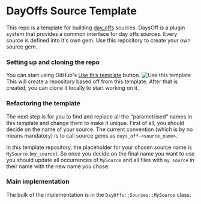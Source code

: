 # DayOffs Source Template

This repo is a template for building [day_offs] sources.
DaysOff is a plugin system that provides a common interface for day offs sources.
Every source is defined into it's own gem. Use this repository to create your own source gem.

### Setting up and cloning the repo
You can start using GitHub's [Use this template][use-template] button.
![Use this template](https://docs.github.com/assets/images/help/repository/use-this-template-button.png)
This will create a repository based off from this template.
After that is created, you can clone it locally to start working on it.

### Refactoring the template

The next step is for you to find and replace all the "parametrised" names in this template and change them to make it unique.
First of all, you should decide on the name of your source.
The current convention (which is by no means mandatory) is to call source gems as `days_off-<source_name>`.

In this template repository, the placeholder for your chosen source name is `MySource` (`my_source`).
So once you decide on the final name you want to use you should update all occurrences of `MySource` and all files with `my_source` in their name with the new name you chose.

### Main implementation

The bulk of the implementation is in the `DayOffs::Sources::MySource` class.

[use-template]: https://docs.github.com/en/github/creating-cloning-and-archiving-repositories/creating-a-repository-from-a-template
[day_offs]: https://github.com/Kroch4ka/day_offs
